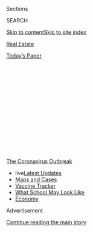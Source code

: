 <div id="app">

<div>

<div>

<div>

<div class="NYTAppHideMasthead css-1q2w90k e1suatyy0">

<div class="section css-ui9rw0 e1suatyy2">

<div class="css-eph4ug er09x8g0">

<div class="css-6n7j50">

</div>

<span class="css-1dv1kvn">Sections</span>

<div class="css-10488qs">

<span class="css-1dv1kvn">SEARCH</span>

</div>

[Skip to content](#site-content)[Skip to site index](#site-index)

</div>

<div id="masthead-section-label" class="css-1wr3we4 eaxe0e00">

[Real
Estate](https://www.nytimes.com/section/realestate)

</div>

<div class="css-10698na e1huz5gh0">

</div>

</div>

<div id="masthead-bar-one" class="section hasLinks css-15hmgas e1csuq9d3">

<div class="css-uqyvli e1csuq9d0">

</div>

<div class="css-1uqjmks e1csuq9d1">

</div>

<div class="css-9e9ivx">

[](https://myaccount.nytimes.com/auth/login?response_type=cookie&client_id=vi)

</div>

<div class="css-1bvtpon e1csuq9d2">

[Today’s
Paper](https://www.nytimes.com/section/todayspaper)

</div>

</div>

</div>

</div>

<div data-aria-hidden="false">

<div id="site-content" data-role="main">

<div>

<div class="css-1aor85t" style="opacity:0.000000001;z-index:-1;visibility:hidden">

<div class="css-1hqnpie">

<div class="css-epjblv">

<span class="css-17xtcya">[Real
Estate](/section/realestate)</span><span class="css-x15j1o">|</span><span class="css-fwqvlz">Where
Are the Best (and Worst) Cities for
Renters?</span>

</div>

<div class="css-k008qs">

<div class="css-1iwv8en">

<span class="css-18z7m18"></span>

<div>

</div>

</div>

<span class="css-1n6z4y">https://nyti.ms/2Xev4AG</span>

<div class="css-1705lsu">

<div class="css-4xjgmj">

<div class="css-4skfbu" data-role="toolbar" data-aria-label="Social Media Share buttons, Save button, and Comments Panel with current comment count" data-testid="share-tools">

  - 
  - 
  - 
  - 
    
    <div class="css-6n7j50">
    
    </div>

  - 
  - 

</div>

</div>

</div>

</div>

</div>

</div>

<div id="NYT_TOP_BANNER_REGION" class="css-13pd83m">

<div>

<div id="styln-prism-menu-1592847958612" class="section interactive-content interactive-size-medium css-1edisqu">

<div class="css-17ih8de interactive-body">

<div id="scroll-container" class="css-1gj85ro">

[<span class="styln-title-wrap"><span class="css-1pje3qr">The
Coronavirus</span><span class="css-1pje3qr">
Outbreak</span></span>](https://www.nytimes.com/news-event/coronavirus?action=click&pgtype=Article&state=default&region=TOP_BANNER&context=storylines_menu)

  - <span class="css-kqxiym" data-emphasize="true">live</span>[Latest
    Updates](https://www.nytimes.com/2020/08/01/world/coronavirus-covid-19.html?action=click&pgtype=Article&state=default&region=TOP_BANNER&context=storylines_menu)
  - [Maps and
    Cases](https://www.nytimes.com/interactive/2020/us/coronavirus-us-cases.html?action=click&pgtype=Article&state=default&region=TOP_BANNER&context=storylines_menu)
  - [Vaccine
    Tracker](https://www.nytimes.com/interactive/2020/science/coronavirus-vaccine-tracker.html?action=click&pgtype=Article&state=default&region=TOP_BANNER&context=storylines_menu)
  - [What School May Look
    Like](https://www.nytimes.com/interactive/2020/07/29/us/schools-reopening-coronavirus.html?action=click&pgtype=Article&state=default&region=TOP_BANNER&context=storylines_menu)
  - [Economy](https://www.nytimes.com/live/2020/07/31/business/stock-market-today-coronavirus?action=click&pgtype=Article&state=default&region=TOP_BANNER&context=storylines_menu)

</div>

</div>

</div>

</div>

</div>

<div id="top-wrapper" class="css-1sy8kpn">

<div id="top-slug" class="css-l9onyx">

Advertisement

</div>

[Continue reading the main
story](#after-top)

<div class="ad top-wrapper" style="text-align:center;height:100%;display:block;min-height:250px">

<div id="top" class="place-ad" data-position="top" data-size-key="top">

</div>

</div>

<div id="after-top">

</div>

</div>

<div>

<div id="sponsor-wrapper" class="css-1hyfx7x">

<div id="sponsor-slug" class="css-19vbshk">

Supported by

</div>

[Continue reading the main
story](#after-sponsor)

<div id="sponsor" class="ad sponsor-wrapper" style="text-align:center;height:100%;display:block">

</div>

<div id="after-sponsor">

</div>

</div>

<div class="css-186x18t">

Calculator

</div>

<div class="css-1vkm6nb ehdk2mb0">

# Where Are the Best (and Worst) Cities for Renters?

</div>

A guide for renters on the move, whether fleeing the pandemic,
considering a professional change or just looking for a change.

<div class="css-18e8msd">

<div class="css-vp77d3 epjyd6m0">

<div class="css-1baulvz">

By [<span class="css-1baulvz last-byline" itemprop="name">Michael
Kolomatsky</span>](https://www.nytimes.com/by/michael-kolomatsky)

</div>

</div>

  - July 30,
    2020

  - 
    
    <div class="css-4xjgmj">
    
    <div class="css-d8bdto" data-role="toolbar" data-aria-label="Social Media Share buttons, Save button, and Comments Panel with current comment count" data-testid="share-tools">
    
      - 
      - 
      - 
      - 
        
        <div class="css-6n7j50">
        
        </div>
    
      - 
      - 
    
    </div>
    
    </div>

</div>

</div>

<div class="section meteredContent css-1r7ky0e" name="articleBody" itemprop="articleBody">

<div class="css-1fanzo5 StoryBodyCompanionColumn">

<div class="css-53u6y8">

Like coronavirus, relocation is in the air. The pandemic has sent many
Americans packing, often
[moving](https://www.nytimes.com/2020/07/28/realestate/buying-selling-moving-during-coronavirus.html)
from highly infected areas to places with lower infection rates or with
more
[green](https://www.nytimes.com/2018/12/14/realestate/forget-the-suburbs-its-country-or-bust.html)
space. Others have been forced to move in with friends or
[family](https://www.nytimes.com/2020/06/25/realestate/more-adults-than-ever-live-with-parents-or-grandparents.html)
because of job losses.

As more companies discover that having employees work from home is
[feasible](https://www.nytimes.com/2020/07/02/upshot/is-the-five-day-office-week-over.html),
and as some who have already moved begin to see the benefits of their
new locales, more permanent relocation could follow.

For now, a recent study by
[Wallethub](https://wallethub.com/edu/best-cities-for-renters/23010/)
considered the options for renters in this period of “pandemic pricing,”
with lower rents attracting new customers in a volatile market. The
study weighed the pros and cons of hundreds of rental markets across the
country, including the 150 largest U.S. cities along with other highly
populated areas for a total of more than 180 rental markets covering
every state.

The rankings (the source for this week’s chart) were determined by
rating each market in two categories: quality of life and attractiveness
of the rental market. Within each, 24 separate factors were considered
and individually weighed.

</div>

</div>

<div class="css-1fanzo5 StoryBodyCompanionColumn">

<div class="css-53u6y8">

Quality-of-life rankings took into account, among other factors, the
local job market, school systems, weather, recreation friendliness,
crime and the availability of coronavirus support. Attractiveness of
rental market included the area’s share of renters, vacancy rates,
median square footage, median rents and incomes, laws protecting
renters, and the cost of living.

Although the study didn’t examine coronavirus infection rates, current
[data](https://www.nytimes.com/interactive/2020/us/coronavirus-us-cases.html)
show that among its top 10 rated cities — most in less densely populated
states like the Dakotas and Maine — the infection rate is about 15 per
100,000 residents, while in the bottom 10, largely in coronavirus
hot-spot Southern states, the average is about 44 cases per 100,000.

A general takeaway, for now and possibly for the long term: Head out to
where there are fewer
people.

</div>

</div>

<div id="30calculator" class="section interactive-content interactive-size-scoop css-174j8de" data-id="100000007260564">

<div class="css-17ih8de interactive-body" data-sourceid="100000007260564">

<div id="g-0730-REA-calculator-renter-cities-box" class="ai2html">

<div id="g-0730-REA-calculator-renter-cities-Artboard_1_copy" class="g-artboard" style="width:600px; height:550px;" data-aspect-ratio="1.091" data-min-width="600">

<div style="">

</div>

![](data:image/gif;base64,R0lGODlhCgAKAIAAAB8fHwAAACH5BAEAAAAALAAAAAAKAAoAAAIIhI+py+0PYysAOw==)

<div id="g-ai0-1" class="g-arrows g-aiAbs g-aiPointText" style="top:2.3694%;margin-top:-9px;left:0.2542%;width:224px;">

Best Cities for
Renters

</div>

<div id="g-ai0-2" class="g-arrows g-aiAbs g-aiPointText" style="top:2.5512%;margin-top:-9px;left:53.0848%;width:237px;">

Worst Cities for
Renters

</div>

<div id="g-ai0-3" class="g-arrows g-aiAbs g-aiPointText" style="top:NaN%;margin-top:-NaNpx;left:53.0907%;width:69px;">

 

OVERALL

RANK

</div>

<div id="g-ai0-4" class="g-arrows g-aiAbs g-aiPointText" style="top:9.6401%;margin-top:-23px;left:85.6374%;margin-left:-35px;width:70px;">

RENTAL

MARKET

RANK

</div>

<div id="g-ai0-5" class="g-arrows g-aiAbs g-aiPointText" style="top:9.6401%;margin-top:-23px;left:95.8862%;margin-left:-33px;width:66px;">

QUALITY

OF
LIFE

RANK

</div>

<div id="g-ai0-6" class="g-arrows g-aiAbs g-aiPointText" style="top:NaN%;margin-top:-NaNpx;left:0.5876%;width:69px;">

 

OVERALL

RANK

</div>

<div id="g-ai0-7" class="g-arrows g-aiAbs g-aiPointText" style="top:9.6401%;margin-top:-23px;left:33.048%;margin-left:-35px;width:70px;">

RENTAL

MARKET

RANK

</div>

<div id="g-ai0-8" class="g-arrows g-aiAbs g-aiPointText" style="top:9.6401%;margin-top:-23px;left:43.2166%;margin-left:-33px;width:66px;">

QUALITY

OF
LIFE

RANK

</div>

<div id="g-ai0-9" class="g-arrows g-aiAbs g-aiPointText" style="top:56.6834%;margin-top:-229.8px;right:12.1707%;width:49px;">

182

167

82

143

124

181

119

125

121

165

</div>

<div id="g-ai0-10" class="g-arrows g-aiAbs g-aiPointText" style="top:56.6834%;margin-top:-229.8px;right:1.8704%;width:49px;">

90

167

182

173

179

80

174

172

175

118

</div>

<div id="g-ai0-11" class="g-arrows g-aiAbs g-aiPointText" style="top:56.6763%;margin-top:-229.7px;right:42.4945%;width:49px;">

182

181

180

179

178

177

176

175

174

173

</div>

<div id="g-ai0-12" class="g-arrows g-aiAbs g-aiPointText" style="top:56.6835%;margin-top:-229.8px;left:60.4255%;width:146px;">

Hialeah, Fla.

Huntington, W. Va.

Memphis

Cleveland

Detroit

Miami

Jackson, Miss.

Gulfport, Miss.

Augusta, Ga.

Tacoma,
Wash.

</div>

<div id="g-ai0-13" class="g-arrows g-aiAbs g-aiPointText" style="top:56.6835%;margin-top:-229.8px;right:65.5%;width:40px;">

1

16

23

2

3

62

8

4

43

85

</div>

<div id="g-ai0-14" class="g-arrows g-aiAbs g-aiPointText" style="top:56.6835%;margin-top:-229.8px;right:54.54%;width:49px;">

72

21

15

120

113

1

69

96

17

3

</div>

<div id="g-ai0-15" class="g-arrows g-aiAbs g-aiPointText" style="top:56.6762%;margin-top:-229.7px;left:1.1628%;width:39px;">

1

2

3

4

5

6

7

8

9

10

</div>

<div id="g-ai0-16" class="g-arrows g-aiAbs g-aiPointText" style="top:56.6835%;margin-top:-229.8px;left:6.7897%;width:152px;">

Bismarck, N.D.

Lewiston, Maine

Lincoln, Neb.

Rapid City, S.D.

Sioux Falls, S.D.

Portland, Maine

Cedar Rapids, Iowa

Fargo, N.D.

Fremont, Calif.

Scottsdale,
Ariz.

</div>

</div>

<div id="g-0730-REA-calculator-renter-cities-Artboard_2_copy" class="g-artboard" style="max-width: 300px;max-height: 1100px" data-aspect-ratio="0.273" data-min-width="0" data-max-width="599">

<div style="padding: 0 0 366.6667% 0;">

</div>

![](data:image/gif;base64,R0lGODlhCgAKAIAAAB8fHwAAACH5BAEAAAAALAAAAAAKAAoAAAIIhI+py+0PYysAOw==)

<div id="g-ai1-1" class="g-arrows g-aiAbs g-aiPointText" style="top:1.1847%;margin-top:-9px;left:0.0007%;width:224px;">

Best Cities for
Renters

</div>

<div id="g-ai1-2" class="g-arrows g-aiAbs g-aiPointText" style="top:NaN%;margin-top:-NaNpx;left:0.6673%;width:69px;">

 

OVERALL

RANK

</div>

<div id="g-ai1-3" class="g-arrows g-aiAbs g-aiPointText" style="top:4.8201%;margin-top:-23px;left:68.0078%;margin-left:-35px;width:70px;">

RENTAL

MARKET

RANK

</div>

<div id="g-ai1-4" class="g-arrows g-aiAbs g-aiPointText" style="top:4.8201%;margin-top:-23px;left:91.5918%;margin-left:-33px;width:66px;">

QUALITY

OF
LIFE

RANK

</div>

<div id="g-ai1-5" class="g-arrows g-aiAbs g-aiPointText" style="top:28.3417%;margin-top:-229.8px;right:29.0882%;width:40px;">

1

16

23

2

3

62

8

4

43

85

</div>

<div id="g-ai1-6" class="g-arrows g-aiAbs g-aiPointText" style="top:28.3417%;margin-top:-229.8px;right:3.9212%;width:49px;">

72

21

15

120

113

1

69

96

17

3

</div>

<div id="g-ai1-7" class="g-arrows g-aiAbs g-aiPointText" style="top:28.3381%;margin-top:-229.7px;left:1.8177%;width:39px;">

1

2

3

4

5

6

7

8

9

10

</div>

<div id="g-ai1-8" class="g-arrows g-aiAbs g-aiPointText" style="top:28.3418%;margin-top:-229.8px;left:15.7383%;width:152px;">

Bismarck, N.D.

Lewiston, Maine

Lincoln, Neb.

Rapid City, S.D.

Sioux Falls, S.D.

Portland, Maine

Cedar Rapids, Iowa

Fargo, N.D.

Fremont, Calif.

Scottsdale,
Ariz.

</div>

<div id="g-ai1-9" class="g-arrows g-aiAbs g-aiPointText" style="top:52.0029%;margin-top:-9px;left:0.6556%;width:237px;">

Worst Cities for
Renters

</div>

<div id="g-ai1-10" class="g-arrows g-aiAbs g-aiPointText" style="top:NaN%;margin-top:-NaNpx;left:0.6673%;width:69px;">

 

OVERALL

RANK

</div>

<div id="g-ai1-11" class="g-arrows g-aiAbs g-aiPointText" style="top:55.5473%;margin-top:-23px;left:68.0078%;margin-left:-35px;width:70px;">

RENTAL

MARKET

RANK

</div>

<div id="g-ai1-12" class="g-arrows g-aiAbs g-aiPointText" style="top:55.5473%;margin-top:-23px;left:91.5918%;margin-left:-33px;width:66px;">

QUALITY

OF
LIFE

RANK

</div>

<div id="g-ai1-13" class="g-arrows g-aiAbs g-aiPointText" style="top:79.0654%;margin-top:-229.7px;right:90.5029%;width:49px;">

182

181

180

179

178

177

176

175

174

173

</div>

<div id="g-ai1-14" class="g-arrows g-aiAbs g-aiPointText" style="top:79.0691%;margin-top:-229.8px;left:15.738%;width:146px;">

Hialeah, Fla.

Huntington, W. Va.

Memphis

Cleveland

Detroit

Miami

Jackson, Miss.

Gulfport, Miss.

Augusta, Ga.

Tacoma,
Wash.

</div>

<div id="g-ai1-15" class="g-arrows g-aiAbs g-aiPointText" style="top:79.069%;margin-top:-229.8px;right:27.6084%;width:49px;">

182

167

82

143

124

181

119

125

121

165

</div>

<div id="g-ai1-16" class="g-arrows g-aiAbs g-aiPointText" style="top:79.069%;margin-top:-229.8px;right:3.9215%;width:49px;">

90

167

182

173

179

80

174

172

175

118

</div>

</div>

</div>

</div>

Wallethub

By The New York Times

</div>

<div class="css-1fanzo5 StoryBodyCompanionColumn">

<div class="css-53u6y8">

For weekly email updates on residential real estate news, sign up here.
Follow us on Twitter: @nytrealestate.

</div>

</div>

</div>

<div>

</div>

<div>

</div>

<div>

</div>

<div>

<div id="bottom-wrapper" class="css-1ede5it">

<div id="bottom-slug" class="css-l9onyx">

Advertisement

</div>

[Continue reading the main
story](#after-bottom)

<div id="bottom" class="ad bottom-wrapper" style="text-align:center;height:100%;display:block;min-height:90px">

</div>

<div id="after-bottom">

</div>

</div>

</div>

</div>

</div>

## Site Index

<div>

</div>

## Site Information Navigation

  - [© <span>2020</span> <span>The New York Times
    Company</span>](https://help.nytimes.com/hc/en-us/articles/115014792127-Copyright-notice)

<!-- end list -->

  - [NYTCo](https://www.nytco.com/)
  - [Contact
    Us](https://help.nytimes.com/hc/en-us/articles/115015385887-Contact-Us)
  - [Work with us](https://www.nytco.com/careers/)
  - [Advertise](https://nytmediakit.com/)
  - [T Brand Studio](http://www.tbrandstudio.com/)
  - [Your Ad
    Choices](https://www.nytimes.com/privacy/cookie-policy#how-do-i-manage-trackers)
  - [Privacy](https://www.nytimes.com/privacy)
  - [Terms of
    Service](https://help.nytimes.com/hc/en-us/articles/115014893428-Terms-of-service)
  - [Terms of
    Sale](https://help.nytimes.com/hc/en-us/articles/115014893968-Terms-of-sale)
  - [Site
    Map](https://spiderbites.nytimes.com)
  - [Help](https://help.nytimes.com/hc/en-us)
  - [Subscriptions](https://www.nytimes.com/subscription?campaignId=37WXW)

</div>

</div>

</div>

</div>
